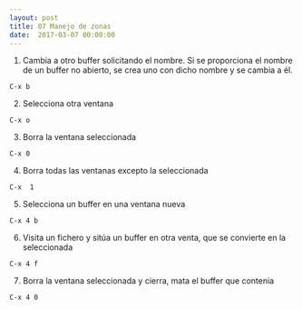 ```yaml
---
layout: post
title: 07 Manejo de zonas
date:  2017-03-07 00:00:00
---
```


1. Cambia a otro buffer solicitando el nombre. Si se proporciona el nombre de un buffer no abierto, se crea uno con dicho nombre y se cambia a él.

```
C-x b
```
2. Selecciona otra ventana

```
C-x o
```

3. Borra la ventana seleccionada

```
C-x 0
```

4. Borra todas las ventanas excepto la seleccionada

```
C-x  1
```

5. Selecciona un buffer en una ventana nueva

```
C-x 4 b
```

6. Visita un fichero y sitúa un buffer en otra venta, que se convierte en la seleccionada

```
C-x 4 f
```

7. Borra la ventana seleccionada y cierra, mata el buffer que contenia

```
C-x 4 0
```
